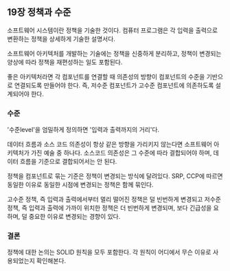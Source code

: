 ## 19장 정책과 수준

소프트웨어 시스템이란 정책을 기술한 것이다. 컴퓨터 프로그램은 각 입력을 출력으로 변환하는 정책을 상세하게 기술한 설명서다.

소프트웨어 아키텍처를 개발하는 기술에는 정책을 신중하게 분리하고, 정책이 변경되는 양상에 따라 정책을 재편성하는 일도 포함된다.

좋은 아키텍처라면 각 컴포넌트를 연결할 때 의존성의 방향이 컴포넌트의 수준을 기반으로 연결되도록 만들어야 한다. 즉, 저수준 컴포넌트가 고수준 컴포넌트에 의존하도록 설계되어야 한다.

### 수준

'수준level'을 엄밀하게 정의하면 '입력과 출력까지의 거리'다.

데이터 흐름과 소스 코드 의존성이 항상 같은 방향을 가리키지 않는다면 소프트웨어 아키텍처가 가진 예술 중 하나다.
소스코드 의존성은 그 수준에 따라 결합되어야 하며, 데이터 흐름을 기준으로 결합되어서는 안 된다.

정책을 컴포넌트로 묶는 기준은 정책이 변경되는 방식에 달려있다.
SRP, CCP에 따르면 동일한 이유로 동일한 시점에 변경되는 정책은 함께 묶인다.

고수준 정책, 즉 입력과 출력에서부터 멀리 떨어진 정책은 덜 빈번하게 변경되고
저수준 정책, 즉 입력과 출력에 가까이 위치한 정책은 더 빈번하게 변경되며, 보다 긴급성을 요하며, 덜 중요한 이유로 변경되는 경향이 있다.

### 결론

정책에 대한 논의는 SOLID 원칙을 모두 포함한다. 각 원칙이 어디에서 무슨 이유로 사용되었는지 확인해본다.